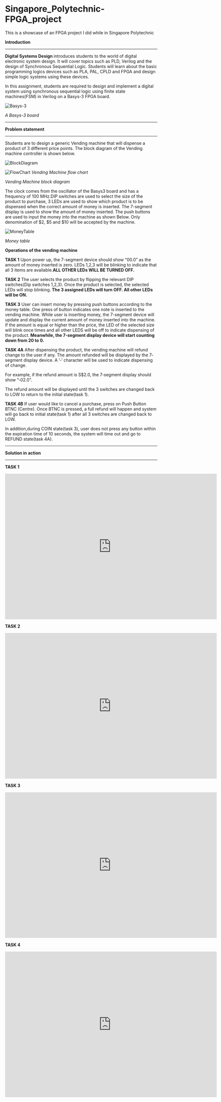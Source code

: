 # Singapore_Polytechnic-FPGA_project
 
This is a showcase of an FPGA project I did while in Singapore Polytechnic

<strong>Introduction</strong>

***
<strong>Digital Systems Design </strong>introduces students to the world of digital electronic system design. It will cover topics such as PLD, Verilog and the design of Synchronous Sequential Logic. Students will learn about the basic programming logics devices such as PLA, PAL, CPLD and FPGA and design simple logic systems using these devices.

In this assignment, students are required to design and implement a digital system using synchronous sequential logic using finite state machines(FSM) in Verilog on a Basys-3 FPGA board.

![Basys-3](https://github.com/khkhiu/Singapore_Polytechnic-FPGA_project/blob/main/img/Basys-3.jpg)

<em>A Basys-3 board</em>

***

<strong>Problem statement</strong>

***
Students are to design a generic Vending machine that will dispense a product of 3 different price points. The block diagram of the Vending machine controller is shown below.

![BlockDiagram](https://github.com/khkhiu/Singapore_Polytechnic-FPGA_project/blob/main/img/BlockDiagram.png)

![FlowChart](https://github.com/khkhiu/Singapore_Polytechnic-FPGA_project/blob/main/img/FlowChart.png)
<em>Vending Machine flow chart</em>

<em>Vending Machine block diagram</em>

The clock comes from the oscillator of the Basys3 board and has a frequency of 100 MHz.DIP switches are used to select the size of the product to purchase, 3 LEDs are used to show which product is to be dispensed when the correct amount of money is inserted. The 7-segment display is used to show the amount of money inserted. The push buttons are used to input the money into the machine as shown Below. Only denomination of $2, $5 and $10 will be accepted by the machine.

![MoneyTable](https://github.com/khkhiu/Singapore_Polytechnic-FPGA_project/blob/main/img/MoneyTable.png)

<em>Money table</em>

<strong>Operations of the vending machine</strong>

<strong>TASK 1</strong>
Upon power up, the 7-segment device should show “00.0” as the amount of money inserted is zero. LEDs 1,2,3 will be blinking to indicate that all 3 items are available.<strong>ALL OTHER LEDs WILL BE TURNED OFF.</strong>

<strong>TASK 2</strong>
The user selects the product by flipping the relevant DIP switches(Dip switches 1,2,3). Once the product is selected, the selected LEDs will stop blinking.<strong> The 3 assigned LEDs will turn OFF. All other LEDs will be ON.</strong>

<strong>TASK 3</strong>
User can insert money by pressing push buttons according to the money table. One press of button indicates one note is inserted to the vending machine. While user is inserting money, the 7-segment device will update and display the current amount of money inserted into the machine. If the amount is equal or higher than the price, the LED of the selected size will blink once times and all other LEDS will be off to indicate dispensing of the product.<strong> Meanwhile, the 7-segment display device will start counting down from 20 to 0.</strong>

<strong>TASK 4A</strong>
After dispensing the product, the vending machine will refund change to the user if any. The amount refunded will be displayed by the 7‐segment display device. A ‘‐’ character will be used to indicate dispensing of change.

For example, if the refund amount is S$2.0, the 7‐segment display should show “‐02.0”.

The refund amount will be displayed until the 3 switches are changed back to LOW to return to the initial state(task 1).

<strong>TASK 4B</strong>
If user would like to cancel a purchase, press on Push Button BTNC (Centre). Once
BTNC is pressed, a full refund will happen and system will go back to initial state(task 1) after all 3 switches are changed back to LOW.

In addition,during COIN state(task 3), user does not press any button within the expiration time of 10 seconds, the system will time out and go to REFUND state(task 4A).

***

<strong>Solution in action</strong>

***
<strong>TASK 1</strong>

<div class="embed-container">
  <iframe
      src="https://youtube.com/embed/w3tbH47_ZbM"
      width="700"
      height="480"
      frameborder="0"
      allowfullscreen="">
  </iframe>
</div>

<strong>TASK 2</strong>

<div class="embed-container">
  <iframe
      src="https://youtube.com/embed/N_VRto3Au94"
      width="700"
      height="480"
      frameborder="0"
      allowfullscreen="">
  </iframe>
</div>

<strong>TASK 3</strong>

<div class="embed-container">
  <iframe
      src="https://youtube.com/embed/QQ1-BU1P8tY"
      width="700"
      height="480"
      frameborder="0"
      allowfullscreen="">
  </iframe>
</div>

<strong>TASK 4</strong>

<div class="embed-container">
  <iframe
      src="https://youtube.com/embed/kNeVc25HB6w"
      width="700"
      height="480"
      frameborder="0"
      allowfullscreen="">
  </iframe>
</div>

